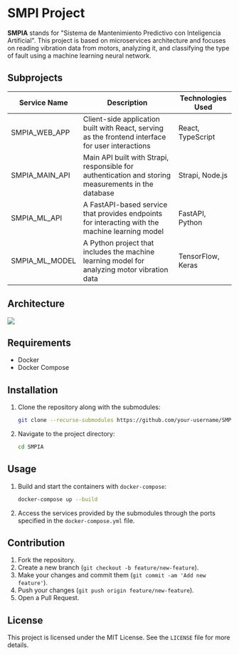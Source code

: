 # SMPI Project

**SMPIA** stands for "Sistema de Mantenimiento Predictivo con Inteligencia Artificial". This project is based on microservices architecture and focuses on reading vibration data from motors, analyzing it, and classifying the type of fault using a machine learning neural network.

## Subprojects

| Service Name   | Description                                                                                         | Technologies Used |
| -------------- | --------------------------------------------------------------------------------------------------- | ----------------- |
| SMPIA_WEB_APP  | Client-side application built with React, serving as the frontend interface for user interactions   | React, TypeScript |
| SMPIA_MAIN_API | Main API built with Strapi, responsible for authentication and storing measurements in the database | Strapi, Node.js   |
| SMPIA_ML_API   | A FastAPI-based service that provides endpoints for interacting with the machine learning model     | FastAPI, Python   |
| SMPIA_ML_MODEL | A Python project that includes the machine learning model for analyzing motor vibration data        | TensorFlow, Keras |

## Architecture

[![](https://mermaid.ink/img/pako:eNptkV9rgzAUxb_KJU8b1D3sUUbBfzDBbm5aCtMy0nhbZTWRJLaM2u--2E5dYS_qOfnlXDn3RJgokNhkJ2lTQurnHEC1m6ssspwsFcqcrHsfYBkZJ_ZASEhqKptScJwOfTxUDA2xwg24Uhynq8iL_nWT7qwSw5oneHvRFhDwQyUFr5HrMXOEA-8x5EpTfhlgFDDBwRfsCyV4om6Emv4EoKgkMl0ZJHUHz8lWgfvpxPEaniwLcvIeJCk4cZgTsKw5uNnCCV8MEI4x7v-kly2iG87P7mKh9E5i8hbdj3bQc4tXP4hGywPrwYLOE1zTiqsOguFkmtmPMIu4Gr_N_SlwGfUZ86Hvi-gcxlApOFa6hOc0jZMOnJyTGalR1rQqzIpPlwCiS6xNVbb5LHBL271pO-dng9JWi-SbM2Jr2eKMSNHuSmJv6V4Z1TYF1ehX1CykHt2G8g8hBn3-AVdBs6g?type=png)](https://mermaid.live/edit#pako:eNptkV9rgzAUxb_KJU8b1D3sUUbBfzDBbm5aCtMy0nhbZTWRJLaM2u--2E5dYS_qOfnlXDn3RJgokNhkJ2lTQurnHEC1m6ssspwsFcqcrHsfYBkZJ_ZASEhqKptScJwOfTxUDA2xwg24Uhynq8iL_nWT7qwSw5oneHvRFhDwQyUFr5HrMXOEA-8x5EpTfhlgFDDBwRfsCyV4om6Emv4EoKgkMl0ZJHUHz8lWgfvpxPEaniwLcvIeJCk4cZgTsKw5uNnCCV8MEI4x7v-kly2iG87P7mKh9E5i8hbdj3bQc4tXP4hGywPrwYLOE1zTiqsOguFkmtmPMIu4Gr_N_SlwGfUZ86Hvi-gcxlApOFa6hOc0jZMOnJyTGalR1rQqzIpPlwCiS6xNVbb5LHBL271pO-dng9JWi-SbM2Jr2eKMSNHuSmJv6V4Z1TYF1ehX1CykHt2G8g8hBn3-AVdBs6g)

## Requirements

-  Docker
-  Docker Compose

## Installation

1. Clone the repository along with the submodules:

   ```bash
   git clone --recurse-submodules https://github.com/your-username/SMPIA.git
   ```

2. Navigate to the project directory:

   ```bash
   cd SMPIA
   ```

## Usage

1. Build and start the containers with `docker-compose`:

   ```bash
   docker-compose up --build
   ```

2. Access the services provided by the submodules through the ports specified in the `docker-compose.yml` file.

## Contribution

1. Fork the repository.
2. Create a new branch (`git checkout -b feature/new-feature`).
3. Make your changes and commit them (`git commit -am 'Add new feature'`).
4. Push your changes (`git push origin feature/new-feature`).
5. Open a Pull Request.

## License

This project is licensed under the MIT License. See the `LICENSE` file for more details.

<!-- ## Contact

For any inquiries, you can contact [your-email@domain.com](mailto:your-email@domain.com). -->
